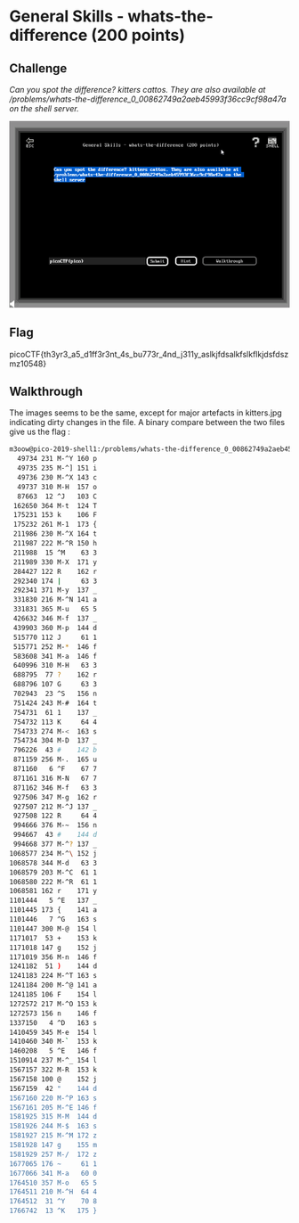 
# General Skills - whats-the-difference (200 points)

## Challenge

*Can you spot the difference? kitters cattos. They are also available at /problems/whats-the-difference_0_00862749a2aeb45993f36cc9cf98a47a on the shell server.*

![Challenge](./_images/general_skills_whats-the-difference_challenge.png)

## Flag

picoCTF{th3yr3_a5_d1ff3r3nt_4s_bu773r_4nd_j311y_aslkjfdsalkfslkflkjdsfdszmz10548}

## Walkthrough

The images seems to be the same, except for major artefacts in kitters.jpg indicating dirty changes in the file. A binary compare between the two files give us the flag :

```bash
m3oow@pico-2019-shell1:/problems/whats-the-difference_0_00862749a2aeb45993f36cc9cf98a47a$ cmp -lb kitters.jpg cattos.jpg
  49734 231 M-^Y 160 p
  49735 235 M-^] 151 i
  49736 230 M-^X 143 c
  49737 310 M-H  157 o
  87663  12 ^J   103 C
 162650 364 M-t  124 T
 175231 153 k    106 F
 175232 261 M-1  173 {
 211986 230 M-^X 164 t
 211987 222 M-^R 150 h
 211988  15 ^M    63 3
 211989 330 M-X  171 y
 284427 122 R    162 r
 292340 174 |     63 3
 292341 371 M-y  137 _
 331830 216 M-^N 141 a
 331831 365 M-u   65 5
 426632 346 M-f  137 _
 439903 360 M-p  144 d
 515770 112 J     61 1
 515771 252 M-*  146 f
 583608 341 M-a  146 f
 640996 310 M-H   63 3
 688795  77 ?    162 r
 688796 107 G     63 3
 702943  23 ^S   156 n
 751424 243 M-#  164 t
 754731  61 1    137 _
 754732 113 K     64 4
 754733 274 M-<  163 s
 754734 304 M-D  137 _
 796226  43 #    142 b
 871159 256 M-.  165 u
 871160   6 ^F    67 7
 871161 316 M-N   67 7
 871162 346 M-f   63 3
 927506 347 M-g  162 r
 927507 212 M-^J 137 _
 927508 122 R     64 4
 994666 376 M-~  156 n
 994667  43 #    144 d
 994668 377 M-^? 137 _
1068577 234 M-^\ 152 j
1068578 344 M-d   63 3
1068579 203 M-^C  61 1
1068580 222 M-^R  61 1
1068581 162 r    171 y
1101444   5 ^E   137 _
1101445 173 {    141 a
1101446   7 ^G   163 s
1101447 300 M-@  154 l
1171017  53 +    153 k
1171018 147 g    152 j
1171019 356 M-n  146 f
1241182  51 )    144 d
1241183 224 M-^T 163 s
1241184 200 M-^@ 141 a
1241185 106 F    154 l
1272572 217 M-^O 153 k
1272573 156 n    146 f
1337150   4 ^D   163 s
1410459 345 M-e  154 l
1410460 340 M-`  153 k
1460208   5 ^E   146 f
1510914 237 M-^_ 154 l
1567157 322 M-R  153 k
1567158 100 @    152 j
1567159  42 "    144 d
1567160 220 M-^P 163 s
1567161 205 M-^E 146 f
1581925 315 M-M  144 d
1581926 244 M-$  163 s
1581927 215 M-^M 172 z
1581928 147 g    155 m
1581929 257 M-/  172 z
1677065 176 ~     61 1
1677066 341 M-a   60 0
1764510 357 M-o   65 5
1764511 210 M-^H  64 4
1764512  31 ^Y    70 8
1766742  13 ^K   175 }
```
